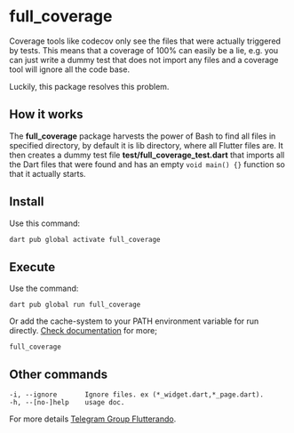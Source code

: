 # full_coverage

Coverage tools like codecov only see the files that were actually triggered by tests. This means that a coverage of 100% can easily be a lie, e.g. you can just write a dummy test that does not import any files and a coverage tool will ignore all the code base.

Luckily, this package resolves this problem.

## How it works

The **full_coverage** package harvests the power of Bash to find all files in specified directory, by default it is lib directory, where all Flutter files are. It then creates a dummy test file **test/full_coverage_test.dart** that imports all the Dart files that were found and has an empty ```void main() {}``` function so that it actually starts.

## Install

Use this command:
```dart
dart pub global activate full_coverage
```

## Execute

Use the command:
``` 
dart pub global run full_coverage
```

Or add the cache-system to your PATH environment variable for run directly.
[Check documentation](https://dart.dev/tools/pub/cmd/pub-global#running-a-script-from-your-path) for more;

```
full_coverage
```
## Other commands

```
-i, --ignore       Ignore files. ex (*_widget.dart,*_page.dart).
-h, --[no-]help    usage doc.
```


For more details [Telegram Group Flutterando](https://t.me/flutterando).




